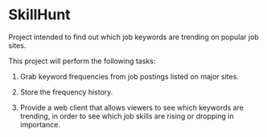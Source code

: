 SkillHunt
=========

Project intended to find out which job keywords are trending on popular job sites.

This project will perform the following tasks:

1) Grab keyword frequencies from job postings listed on major sites.

2) Store the frequency history.

3) Provide a web client that allows viewers to see which keywords are trending, in order to see which job skills are rising or dropping in importance.

